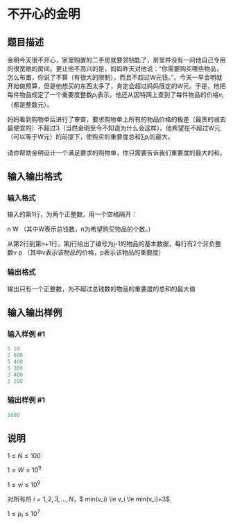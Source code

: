 # 不开心的金明

## 题目描述

金明今天很不开心，家里购置的二手房就要领钥匙了，房里并没有一间他自己专用的很宽敞的房间。更让他不高兴的是，妈妈昨天对他说：“你需要购买哪些物品，怎么布置，你说了不算（有很大的限制），而且不超过W元钱。”。今天一早金明就开始做预算，但是他想买的东西太多了，肯定会超过妈妈限定的W元。于是，他把每件物品规定了一个重要度整数$p_i$表示。他还从因特网上查到了每件物品的价格$v_i$（都是整数元）。

妈妈看到购物单后进行了审查，要求购物单上所有的物品价格的极差（最贵的减去最便宜的）不超过3（当然金明至今不知道为什么会这样）。他希望在不超过W元（可以等于W元）的前提下，使购买的重要度总和$\sum p_i$的最大。

请你帮助金明设计一个满足要求的购物单，你只需要告诉我们重要度的最大的和。

## 输入输出格式

### 输入格式

输入的第1行，为两个正整数，用一个空格隔开：

n W （其中W表示总钱数，n为希望购买物品的个数。）

从第2行到第n+1行，第j行给出了编号为j-1的物品的基本数据，每行有2个非负整数v p （其中v表示该物品的价格，p表示该物品的重要度）

### 输出格式

输出只有一个正整数，为不超过总钱数的物品的重要度的总和的最大值

## 输入输出样例

### 输入样例 #1

```cpp
5 10
2 800
5 400
5 300
3 400
2 200

```
### 输出样例 #1

```cpp
1600
```


## 说明

$1 \le N \le 100$

$1 \le W \le 10^9$

$1 \le vi \le 10^9$

对所有的 $i=1,2,3,…,N$，$ min(v_i) \le v_i \le min(v_i)+3$.

$1 \le p_i \le 10^7$

